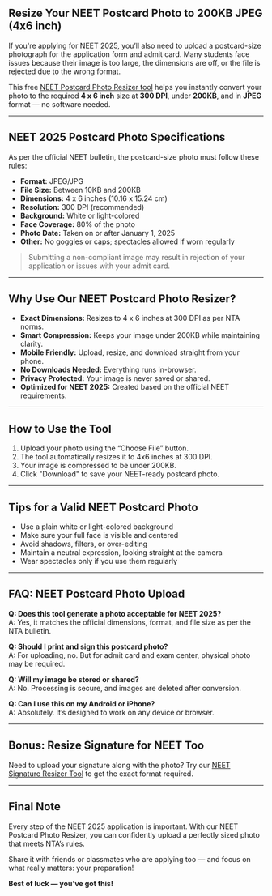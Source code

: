 ## Resize Your NEET Postcard Photo to 200KB JPEG (4x6 inch)

If you're applying for NEET 2025, you’ll also need to upload a postcard-size photograph for the application form and admit card. Many students face issues because their image is too large, the dimensions are off, or the file is rejected due to the wrong format.

This free [NEET Postcard Photo Resizer tool](/tools/image/neet-postcard-photo-resizer) helps you instantly convert your photo to the required **4 x 6 inch** size at **300 DPI**, under **200KB**, and in **JPEG** format — no software needed.

---

## NEET 2025 Postcard Photo Specifications

As per the official NEET bulletin, the postcard-size photo must follow these rules:

- **Format:** JPEG/JPG
- **File Size:** Between 10KB and 200KB
- **Dimensions:** 4 x 6 inches (10.16 x 15.24 cm)
- **Resolution:** 300 DPI (recommended)
- **Background:** White or light-colored
- **Face Coverage:** 80% of the photo
- **Photo Date:** Taken on or after January 1, 2025
- **Other:** No goggles or caps; spectacles allowed if worn regularly

> Submitting a non-compliant image may result in rejection of your application or issues with your admit card.

---

## Why Use Our NEET Postcard Photo Resizer?

- **Exact Dimensions:** Resizes to 4 x 6 inches at 300 DPI as per NTA norms.
- **Smart Compression:** Keeps your image under 200KB while maintaining clarity.
- **Mobile Friendly:** Upload, resize, and download straight from your phone.
- **No Downloads Needed:** Everything runs in-browser.
- **Privacy Protected:** Your image is never saved or shared.
- **Optimized for NEET 2025:** Created based on the official NEET requirements.

---

## How to Use the Tool

1. Upload your photo using the “Choose File” button.
2. The tool automatically resizes it to 4x6 inches at 300 DPI.
3. Your image is compressed to be under 200KB.
4. Click "Download" to save your NEET-ready postcard photo.

---

## Tips for a Valid NEET Postcard Photo

- Use a plain white or light-colored background
- Make sure your full face is visible and centered
- Avoid shadows, filters, or over-editing
- Maintain a neutral expression, looking straight at the camera
- Wear spectacles only if you use them regularly

---

## FAQ: NEET Postcard Photo Upload

**Q: Does this tool generate a photo acceptable for NEET 2025?**  
A: Yes, it matches the official dimensions, format, and file size as per the NTA bulletin.

**Q: Should I print and sign this postcard photo?**  
A: For uploading, no. But for admit card and exam center, physical photo may be required.

**Q: Will my image be stored or shared?**  
A: No. Processing is secure, and images are deleted after conversion.

**Q: Can I use this on my Android or iPhone?**  
A: Absolutely. It’s designed to work on any device or browser.

---

## Bonus: Resize Signature for NEET Too

Need to upload your signature along with the photo? Try our [NEET Signature Resizer Tool](/tools/image/neet-signature-resizer) to get the exact format required.

---

## Final Note

Every step of the NEET 2025 application is important. With our NEET Postcard Photo Resizer, you can confidently upload a perfectly sized photo that meets NTA’s rules.

Share it with friends or classmates who are applying too — and focus on what really matters: your preparation!

**Best of luck — you’ve got this!**
